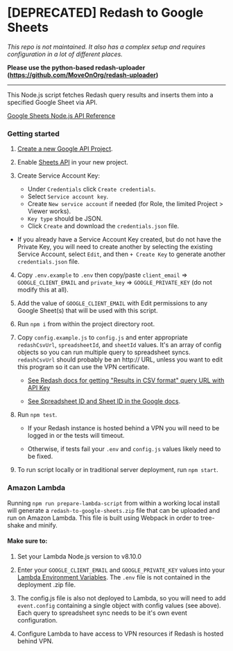 # [DEPRECATED] Redash to Google Sheets

*This repo is not maintained. It also has a complex setup and requires configuration in a lot of different places.*

**Please use the python-based redash-uploader (https://github.com/MoveOnOrg/redash-uploader)**

----

This Node.js script fetches Redash query results and inserts them into a specified Google Sheet via API.

[Google Sheets Node.js API Reference](https://developers.google.com/sheets/api/quickstart/nodejs)

### Getting started

1. [Create a new Google API Project](https://console.developers.google.com/projectcreate).

2. Enable [Sheets API](https://console.developers.google.com/apis/api/sheets.googleapis.com/overview) in your new project.

3. Create Service Account Key:

      * Under `Credentials` click `Create credentials`.
      * Select `Service account key`.
      * Create `New service account` if needed (for Role, the limited Project > Viewer works).
      * `Key type` should be JSON.
      * Click `Create` and download the `credentials.json` file.

  * If you already have a Service Account Key created, but do not have the Private Key, you will need to create another by selecting the existing Service Account, select `Edit`, and then `+ Create Key` to generate another `credentials.json` file.

4. Copy `.env.example` to `.env` then copy/paste `client_email` => `GOOGLE_CLIENT_EMAIL` and `private_key` => `GOOGLE_PRIVATE_KEY` (do not modify this at all).

5. Add the value of `GOOGLE_CLIENT_EMAIL` with Edit permissions to any Google Sheet(s) that will be used with this script.

6. Run `npm i` from within the project directory root.

7. Copy `config.example.js` to `config.js` and enter appropriate `redashCsvUrl`, `spreadsheetId`, and `sheetId` values. It's an array of config objects so you can run multiple query to spreadsheet syncs.  `redashCsvUrl` should probably be an http:// URL, unless you want to edit this program so it can use the VPN certificate.

      * [See Redash docs for getting "Results in CSV format" query URL with API Key](https://redash.io/help/user-guide/querying/download-query-results)

      * [See Spreadsheet ID and Sheet ID in the Google docs](https://developers.google.com/sheets/api/guides/concepts).

8. Run `npm test`.

      * If your Redash instance is hosted behind a VPN you will need to be logged in or the tests will timeout.

      * Otherwise, if tests fail your `.env` and `config.js` values likely need to be fixed.

9. To run script locally or in traditional server deployment, run `npm start`.


### Amazon Lambda

Running `npm run prepare-lambda-script` from within a working local install will generate a `redash-to-google-sheets.zip` file that can be uploaded and run on Amazon Lambda. This file is built using Webpack in order to tree-shake and minify.

#### Make sure to:

1. Set your Lambda Node.js version to v8.10.0

2. Enter your `GOOGLE_CLIENT_EMAIL` and `GOOGLE_PRIVATE_KEY` values into your [Lambda Environment Variables](https://docs.aws.amazon.com/lambda/latest/dg/env_variables.html). The `.env` file is not contained in the deployment .zip file.

3. The config.js file is also not deployed to Lambda, so you will need to add `event.config` containing a single object with config values (see above). Each query to spreadsheet sync needs to be it's own event configuration.

4. Configure Lambda to have access to VPN resources if Redash is hosted behind VPN.
